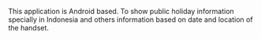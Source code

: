 This application is Android based. To show public holiday information specially in Indonesia and others information based on date and location of the handset.